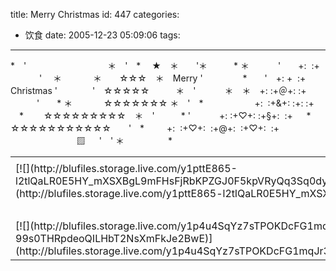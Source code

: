 title: Merry Christmas
id: 447
categories:
  - 饮食
date: 2005-12-23 05:09:06
tags:
---

<div id="msgcns!9697D6160EFEBC17!491" class="bvMsg"><div>*　'　　　　　　　 
　　＊　'　*　 ★　＊　　'＊　　　* 
＊　　 　'　　+:  :+ 　　　 ' 　＊ 
 　　　＊　　☆☆☆　＊　Merry '　　  
　　*　　'　+: +  :+　　Christmas 
'　　　　'　☆☆☆☆☆　　　＊　'　　 
　＊　＊　+: :+＠+: :+ 　　　'　　* 
＊　 　　 ☆☆☆☆☆☆☆ ＊　'　*　  
　　 　　+:  :+&amp;+: :+: :+ 
　*　 　☆☆☆☆☆☆☆☆☆　＊　'　　　* 
'　 　　+: :+♡+: :+§+:  :+ 
 　*　☆☆☆☆☆☆☆☆☆☆☆　　'　* 
　　 +:  :+♡+:  :+@+:  :+♡+:  :+ 
　 　　　　　 　▨ 　 '　' ＊　　　　　* </div></div><table cellspacing="0" border="0"><tr><td></td></tr><tr><td valign="top">[![](http://blufiles.storage.live.com/y1pttE865-l2tlQaLR0E5HY_mXSXBgL9mFHsFjRbKPZGJ0F5kpVRyQq3Sq0dy787xJAcLaQ06DkB8Q)](http://blufiles.storage.live.com/y1pttE865-l2tlQaLR0E5HY_mXSXBgL9mFHdJgAGijJIWcUag0c1--kelyfIP2JYcrRP645st9At2U)</td><td width="15"></td><td valign="top">[![](http://blufiles.storage.live.com/y1punIGfkGXUeT1yEcMFqs6qMCl2keYmDk9BqnJN3nafyeM4tmJ50CMy7Fstt9yEQV2XGWhfbSw-ck)](http://blufiles.storage.live.com/y1punIGfkGXUeT1yEcMFqs6qMCl2keYmDk9QhTfY2cvizhcMJwf00doqqrAwMzruzRVfWFpjoomP0g)</td></tr><tr><td></td></tr><tr><td valign="top">[![](http://blufiles.storage.live.com/y1p4u4SqYz7sTPOKDcFG1mqJr38kgU85rYEtApVwCw6zMQb-99s0THRpdeoQILHbT2NsXmFkJe2BwE)](http://blufiles.storage.live.com/y1p4u4SqYz7sTPOKDcFG1mqJr38kgU85rYEpvtrdXb97sXPl4Dz__3KN15lx3SMBlfgUXzzC0JaLq4)</td></tr></table>